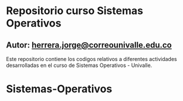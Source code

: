 # Repositorio curso Sistemas Operativos
## Autor: herrera.jorge@correounivalle.edu.co

Este repositorio contiene los codigos relativos a diferentes actividades
desarrolladas en el curso de Sistemas Operativos -  Univalle.
# Sistemas-Operativos
